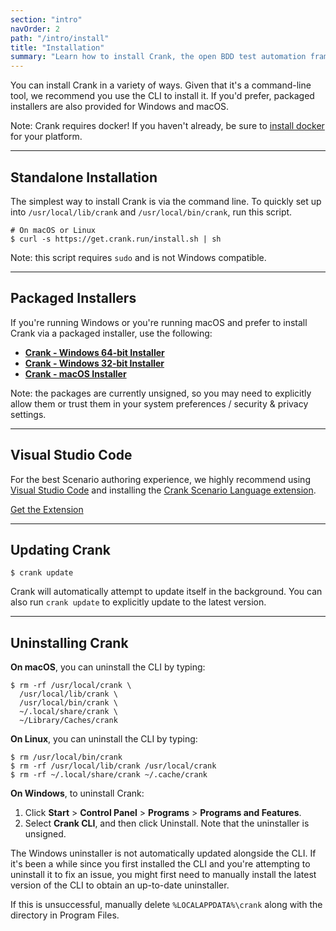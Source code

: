 ```yaml
---
section: "intro"
navOrder: 2
path: "/intro/install"
title: "Installation"
summary: "Learn how to install Crank, the open BDD test automation framework for business technology."
---
```


You can install Crank in a variety of ways. Given that it's a command-line
tool, we recommend you use the CLI to install it. If you'd prefer, packaged
installers are also provided for Windows and macOS.

<!-- ![Installation of Crank CLI](/img/install.gif) -->

<aside class="notice">
Note: Crank requires docker! If you haven't already, be sure to
<a href="https://docs.docker.com/install/#supported-platforms"
  target="_blank">install docker</a> for your platform.
</aside>

---

## Standalone Installation

The simplest way to install Crank is via the command line. To quickly set up
into `/usr/local/lib/crank` and `/usr/local/bin/crank`, run this script.

```shell-session
# On macOS or Linux
$ curl -s https://get.crank.run/install.sh | sh
```

Note: this script requires `sudo` and is not Windows compatible.

---

## Packaged Installers

If you're running Windows or you're running macOS and prefer to install Crank
via a packaged installer, use the following:

- **[Crank - Windows 64-bit Installer][64-bit-exe-latest]**
- **[Crank - Windows 32-bit Installer][32-bit-exe-latest]**
- **[Crank - macOS Installer][macos-pkg-latest]**

Note: the packages are currently unsigned, so you may need to explicitly allow
them or trust them in your system preferences / security & privacy settings.

---

## Visual Studio Code

For the best Scenario authoring experience, we highly recommend using
[Visual Studio Code][vscode] and installing the
[Crank Scenario Language extension][vscode-extension].

<a target="_blank" class="btn btn-secondary" role="button" href="https://marketplace.visualstudio.com/items?itemName=run-crank.crank-scenario-language">Get the Extension</a>

---

## Updating Crank

```shell-session
$ crank update
```

Crank will automatically attempt to update itself in the background. You can
also run `crank update` to explicitly update to the latest version.

---

## Uninstalling Crank

**On macOS**, you can uninstall the CLI by typing:
```shell-session
$ rm -rf /usr/local/crank \
  /usr/local/lib/crank \
  /usr/local/bin/crank \
  ~/.local/share/crank \
  ~/Library/Caches/crank
```

**On Linux**, you can uninstall the CLI by typing:
```shell-session
$ rm /usr/local/bin/crank
$ rm -rf /usr/local/lib/crank /usr/local/crank
$ rm -rf ~/.local/share/crank ~/.cache/crank
```

**On Windows**, to uninstall Crank:

1. Click **Start** > **Control Panel** > **Programs** > **Programs and Features**.
2. Select **Crank CLI**, and then click Uninstall. Note that the uninstaller
   is unsigned.

<aside class="notice">
The Windows uninstaller is not automatically updated alongside the CLI. If it's
been a while since you first installed the CLI and you're attempting to
uninstall it to fix an issue, you might first need to manually install the
latest version of the CLI to obtain an up-to-date uninstaller.
</aside>

If this is unsuccessful, manually delete `%LOCALAPPDATA%\crank` along with the directory in Program Files.

[64-bit-exe-latest]: https://get.crank.run/crank-x64.exe
[32-bit-exe-latest]: https://get.crank.run/crank-x86.exe
[macos-pkg-latest]: https://get.crank.run/crank.pkg
[vscode]: https://code.visualstudio.com/download
[vscode-extension]: https://marketplace.visualstudio.com/items?itemName=run-crank.crank-scenario-language
